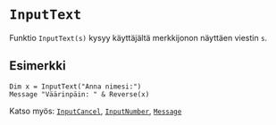 `InputText`
==========

Funktio `InputText(s)` kysyy käyttäjältä merkkijonon
näyttäen viestin `s`.

Esimerkki
----------

    Dim x = InputText("Anna nimesi:")
    Message "Väärinpäin: " & Reverse(x)
    
Katso myös: [`InputCancel`](manual:inputnumber), [`InputNumber`](manual:inputnumber), [`Message`](manual:message)